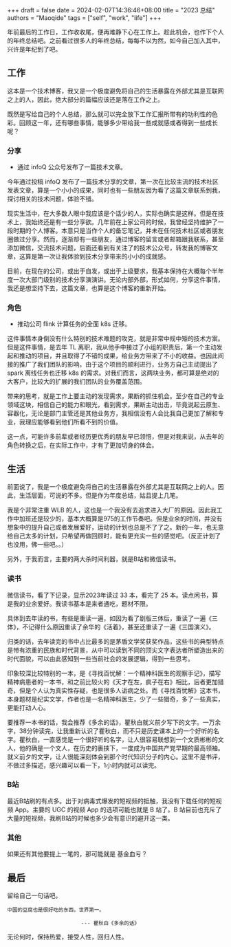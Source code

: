 +++
draft = false
date = 2024-02-07T14:36:46+08:00
title = "2023 总结"
authors = "Maoqide"
tags = ["self", "work", "life"]
+++

年前最后的工作日，工作收收尾，便再难静下心在工作上。趁此机会，也作下个人的年终总结吧。之前看过很多人的年终总结，每每不以为然，如今自己加入其中，兴许是年纪到了吧。    

## 工作
这本是一个技术博客，我又是一个极度避免将自己的生活暴露在外部尤其是互联网之上的人，因此，绝大部分的篇幅应该还是落在工作之上。

既然是写给自己的个人总结，那么就可以完全放下工作汇报所带有的功利性的色彩。回顾这一年，还有哪些事情，能够多少带给我一些成就感或者得到一些成长呢？

### 分享
- 通过 infoQ 公众号发布了一篇技术文章。

今年通过投稿 infoQ 发布了一篇技术分享的文章，第一次在比较主流的技术社区发表文章，算是一个小小的成果，同时也有一些朋友因为看了这篇文章联系到我，探讨相关的技术问题，体验不错。

现实生活中，在大多数人眼中我应该是个话少的人，实际也确实是这样。但是在技术上，我始终还是有一些分享欲。几年前在上家公司的时候，我曾经坚持维护了一段时期的个人博客。本意只是当作个人的备忘笔记，并未在任何技术社区或者朋友圈做过分享。然而，逐渐却有一些朋友，通过博客的留言或者邮箱跟我联系，甚至添加微信，交流技术问题，后面还看到有关注了的技术公众号，转发我的博客文章，这算是第一次让我体验到技术分享带来的小小的成就感。

目前，在现在的公司，或出于自发，或出于上级要求，我基本保持在大概每个半年度一次大部门级别的技术分享演演讲。无论内部外部，形式如何，分享这件事情，我还是想坚持下去，这篇文章，也算是这个博客的重新开始。

### 角色
- 推动公司 flink 计算任务的全面 k8s 迁移。

这件事情本身倒没有什么特别的技术难题的攻克，就是非常中规中矩的技术方案。但是这件事情，是去年 TL 离职，我从他手中接过了小组的职责后，第一个主动发起和推动的项目，并且取得了不错的成果，给业务方带来了不小的收益。也因此间接的推广了我们团队的影响，由于这个项目的顺利进行，业务方自己主动提出了 spark 离线任务也迁移 k8s 的需求。对我们而言，这两块业务，都可算是绝对的大客户，比较大的扩展的我们团队的业务覆盖范围。

带来的思考，就是工作上要主动的发现需求，果断的抓住机会。至少在自己的专业领域这块，相信自己的能力和眼光，看到需求，果断主动出击，毕竟说起云原生、容器化，无论是部门主管还是其他业务方，我相信没有人会比我自己更加了解和专业，我理应能够看到他们所看不到的价值。

这一点，可能许多前辈或者经历更优秀的朋友早已领悟，但是对我来说，从去年的角色转换之后，在实际工作中，才有了更加切身的体会。

## 生活
前面说了，我是一个极度避免将自己的生活暴露在外部尤其是互联网之上的人。因此，生活层面，可说的不多。但是作为年度总结，姑且提上几笔。

我是个非常注重 WLB 的人，这也是一个我没有去追求进入大厂的原因。因此我工作中加班还是较少的，基本大概算是975的工作节奏吧。但是业余的时间，并没有想象中的提升自己或者发展爱好，运动的计划也总是不了了之。新的一年，也无意给自己太多的计划，只希望再做回顾时，能有更充实一些的感觉吧。（反正计划了也没用，佛一些吧。。）

另外，于我而言，主要的两大杀时间利器，就是B站和微信读书。

### 读书
微信读书，看了下记录，显示2023年读过 33 本，看完了 25 本。读点闲书，算是我的业余爱好。我读书基本是来者通吃，题材不限。

具体到去年读的书，有些是重读一遍，如因为看了剧版三体后，重读了一遍《三体》，不记得什么原因重读了余华的《活着》，甚至还重读了一遍《三国演义》。

归类的话，去年读完的书中占比最多的是茅盾文学奖获奖作品，这些书的典型特点是带有浓重的民族和时代背景，从中可以读到不同的顶尖文字表达者所塑造出来的时代面貌，可以由此感知到一些当前社会的发展逻辑，得到一些思考。

印象较深比较特别的一本，是《寻找百忧解：一个精神科医生的观察手记》，描写精神病患者的一本书，和之前比较火的《天才在左，疯子在右》相比，后者更加猎奇，但是个人认为真实性存疑，也是很多人诟病之处。而《寻找百忧解》这本书，本身题材是纪实文学，作者也是一名精神科医生，少了一些猎奇，多了一些真实，更能打动人心。

要推荐一本书的话，我会推荐《多余的话》，瞿秋白就义前夕写下的文字。一万余字，38分钟读完，让我重新认识了瞿秋白，而不只是历史课本上的一个好听的名字。瞿秋白，一直感觉是一个很好听的名字，让人很容易联想到一个文质彬彬的文人，他的确是一个文人，在历史的裹挟下，一度成为中国共产党早期的最高领袖。就义前夕的文字，让人很能深刻体会到那个时代知识分子的内心。这里不是书评，不做过多描述，感兴趣可以看一下，1小时内就可以读完。

### B站
最近B站刷的有点多。出于对病毒式爆发的短视频的抵触，我没有下载任何的短视频 App。主要的 UGC 的视频 App 的选项可能也就是 B 站了。B 站目前也充斥了大量的短视频，我刷B站的时候也多少会有意识的避开这一类。

### 其他
如果还有其他要提上一笔的，那可能就是 基金血亏？

## 最后
留给自己一句话吧。

    中国的豆腐也是很好吃的东西，世界第一。

                            --- 瞿秋白《多余的话》

无论何时，保持热爱，接受人性，回归人性。
